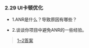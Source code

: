### 2.29 UI卡顿优化

- 1.ANR是什么？导致原因有哪些？

- 2.谈谈你项目中避免ANR的一些经验。

> [1~2答案](https://www.jianshu.com/p/388166988cef)